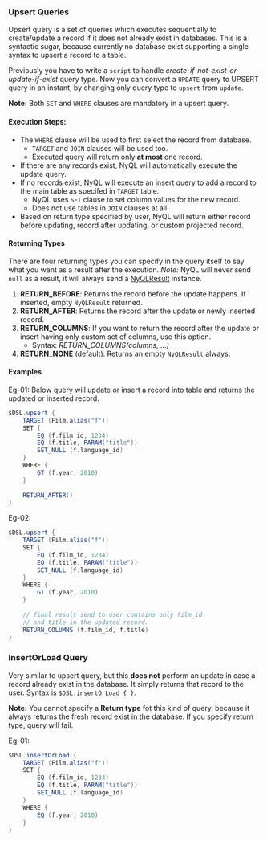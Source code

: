 ### Upsert Queries
Upsert query is a set of queries which executes sequentially to create/update a record if it does not already exist in databases.
This is a syntactic sugar, because currently no database exist supporting a single syntax to upsert a record to a table.

Previously you have to write a `script` to handle _create-if-not-exist-or-update-if-exist_ query type.
Now you can convert a `UPDATE` query to UPSERT query in an instant, by changing only query type to `upsert` from `update`.

**Note:** Both `SET` and `WHERE` clauses are mandatory in a upsert query.

#### Execution Steps:
 * The `WHERE` clause will be used to first select the record from database.
   * `TARGET` and `JOIN` clauses will be used too.
   * Executed query will return only __at most__ one record.
 * If there are any records exist, NyQL will automatically execute the update query.
 * If no records exist, NyQL will execute an insert query to add a record to the main table as specifed in `TARGET` table.
   * NyQL uses `SET` clause to set column values for the new record.
   * Does not use tables in `JOIN` clauses at all.
 * Based on return type specified by user, NyQL will return either record before updating, record after updating,
 or custom projected record.

#### Returning Types
There are four returning types you can specify in the query itself to say what you want as a result after the execution.
*Note:* NyQL will never send `null` as a result, it will always send a [NyQLResult](nyresult.md) instance.

1. __RETURN_BEFORE__: Returns the record before the update happens. If inserted, empty `NyQLResult` returned.
2. __RETURN_AFTER__: Returns the record after the update or newly inserted record.
3. __RETURN_COLUMNS__: If you want to return the record after the update or insert having only custom set of columns, use this option.
    * Syntax: *RETURN_COLUMNS(columns, ...)* 
4. __RETURN_NONE__ (default): Returns an empty `NyQLResult` always.

#### Examples

Eg-01:
Below query will update or insert a record into table and returns the updated or inserted record.
```groovy
$DSL.upsert {
    TARGET (Film.alias("f"))
    SET {
        EQ (f.film_id, 1234)
        EQ (f.title, PARAM("title"))
        SET_NULL (f.language_id)
    }
    WHERE {
        GT (f.year, 2010)
    }
    
    RETURN_AFTER()
}
```

Eg-02:
```groovy
$DSL.upsert {
    TARGET (Film.alias("f"))
    SET {
        EQ (f.film_id, 1234)
        EQ (f.title, PARAM("title"))
        SET_NULL (f.language_id)
    }
    WHERE {
        GT (f.year, 2010)
    }
    
    // final result send to user contains only film_id 
    // and title in the updated record.
    RETURN_COLUMNS (f.film_id, f.title)
}
```


### InsertOrLoad Query
Very similar to upsert query, but this **does not** perform an update in case a record already exist in the database.
It simply returns that record to the user. Syntax is `$DSL.insertOrLoad { }`.

**Note:** You cannot specify a **Return type** fot this kind of query, because it always returns
the fresh record exist in the database. If you specify return type, query will fail.

Eg-01:
```groovy
$DSL.insertOrLoad {
    TARGET (Film.alias("f"))
    SET {
        EQ (f.film_id, 1234)
        EQ (f.title, PARAM("title"))
        SET_NULL (f.language_id)
    }
    WHERE {
        EQ (f.year, 2010)
    }
}
```

